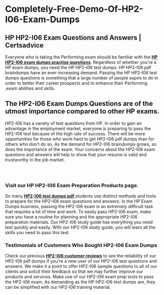 # Completely-Free-Demo-Of-HP2-I06-Exam-Dumps
<h2><strong>HP HP2-I06 Exam Questions and Answers | Certsadvice</strong></h2> <p>Everyone who is taking the Performing exam should be familiar with the <a href="http://www.certsadvice.com/hp/hp2-i06-practice-questions"><strong>HP HP2-I06 exam dumps practise questions</strong></a>. Regardless of whether you&#39;re a HP exam dumps, you need the HP HP2-I06 test dumps. HP HP2-I06 pdf braindumps have an ever-increasing demand. Passing the HP HP2-I06 test dumps questions is something that a large number of people aspire to do in order to better their career prospects and to enhance their Performing ,exam abilities and skills.</p> <h2><strong>The HP2-I06 Exam Dumps Questions are of the utmost importance compared to other HP exams.</strong></h2> <p>HP2-I06 has a variety of test questions from HP. In order to gain an advantage in the employment market, everyone is preparing to pass the HP2-I06 test because of the high rate of success. There will be more opportunities for those who work hard to get HP2-I06 pdf dumps than for others who don&#39;t do so. As the demand for HP2-I06 braindumps grows, so does the importance of the exam. Your concerns about the HP2-I06 exam questions and answers will help to show that your resume is valid and trustworthy in the job market.</p> <p><a href="http://www.certsadvice.com/hp/hp2-i06-practice-questions" style="display: block; padding: 1em 0; text-align: center; "><img alt="" src="https://1.bp.blogspot.com/-RUOr8Wn-CRk/YUYAxC8kcHI/AAAAAAAAAnw/F7BbdI3tw8QDj5z8iX0vQAioQzKiUxduwCLcBGAsYHQ/s0/unnamed.jpg" /></a></p> <h3><strong>Visit our HP HP2-I06 Exam Preparation Products page.</strong></h3> <p>So many <a href="http://www.certsadvice.com/hp/hp2-i06-practice-questions"><strong>HP2-I06 test dumps pdf </strong></a>students use distinct methods and tools to prepare for the HP2-I06 exam questions and answers. In the HP Exam Dumps business, passing the HP2-I06 exam is an extremely difficult task that requires a lot of time and work. To easily pass HP2-I06 exam, make sure you have a routine for planning and the appropriate HP2-I06 preparation materials. Our HP2-I06 study guide has everything you need test quickly and easily. With our HP2-I06 study guide, you will learn all the skills you need to pass this test.</p> <h3><strong>Testimonials of Customers Who Bought HP2-I06 Exam Dumps</strong></h3> <p>Check our previous <a href="http://www.certsadvice.com/hp/hp2-i06-practice-questions"><strong>HP2-I06 customer reviews</strong></a> to see the reliability of our HP2-I06 pdf dumps if you&#39;re a new user of our HP2-I06 test questions and answers. We make it a point to offer HP2-I06 sample questions to all of our clients and solicit their feedback so that we may further improve our products and services. Make use of our HP2-I06 exam prep tools to pass the HP2-I06 exam. As demanding as the HP HP2-I06 test dumps are, they can be simplified with our HP2-I06 training material.</p>
